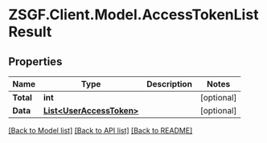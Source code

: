 # ZSGF.Client.Model.AccessTokenListResult

## Properties

Name | Type | Description | Notes
------------ | ------------- | ------------- | -------------
**Total** | **int** |  | [optional] 
**Data** | [**List&lt;UserAccessToken&gt;**](UserAccessToken.md) |  | [optional] 

[[Back to Model list]](../../README.md#documentation-for-models) [[Back to API list]](../../README.md#documentation-for-api-endpoints) [[Back to README]](../../README.md)

